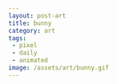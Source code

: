 ```yaml
---
layout: post-art
title: bunny
category: art
tags: 
 - pixel
 - daily
 - animated
image: /assets/art/bunny.gif
---
```

